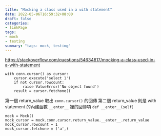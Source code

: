```yaml
---
title: "Mocking a class used in a with statement"
date: 2022-05-06T16:59:32+08:00
draft: false
categories:
- linkPage
tags:
- mock
- testing
summary: "tags: mock, testing"
---
```

https://stackoverflow.com/questions/54634817/mocking-a-class-used-in-a-with-statement

```python=
with conn.cursor() as cursor:
    cursor.execute('select 1')
    if not cursor.rowcount:
        raise ValueError('No object found')
    result = cursor.fetchone()
```

第一個 return_value 取出 `conn.cursor()` 的回傳
第二個 return_value 則是 with statement 的內建函數 `__enter__` 裡的回傳項 `def __enter__(self)`
```python=
mock = Mock()
mock_cursor = mock.conn.cursor.return_value.__enter__.return_value
mock_cursor.rowcount = 1
mock_cursor.fetchone = ('a',)
```
